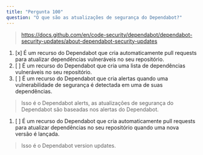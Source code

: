 ```yaml
---
title: "Pergunta 100"
question: "O que são as atualizações de segurança do Dependabot?"
---
```



> https://docs.github.com/en/code-security/dependabot/dependabot-security-updates/about-dependabot-security-updates
1. [x] É um recurso do Dependabot que cria automaticamente pull requests para atualizar dependências vulneráveis no seu repositório.
1. [ ] É um recurso do Dependabot que cria uma lista de dependências vulneráveis no seu repositório.
1. [ ] É um recurso do Dependabot que cria alertas quando uma vulnerabilidade de segurança é detectada em uma de suas dependências.
> Isso é o Dependabot alerts, as atualizações de segurança do Dependabot são baseadas nos alertas do Dependabot.
1. [ ] É um recurso do Dependabot que cria automaticamente pull requests para atualizar dependências no seu repositório quando uma nova versão é lançada.
> Isso é o Dependabot version updates.
